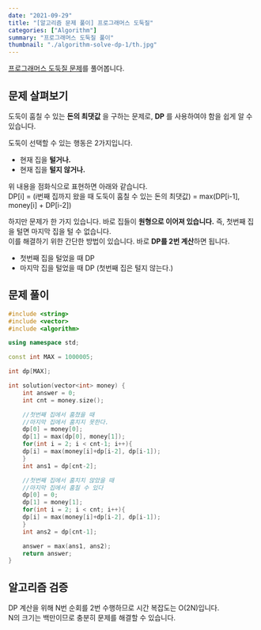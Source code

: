 ```yaml
---
date: "2021-09-29"
title: "[알고리즘 문제 풀이] 프로그래머스 도둑질"
categories: ["Algorithm"]
summary: "프로그래머스 도둑질 풀이"
thumbnail: "./algorithm-solve-dp-1/th.jpg"
---
```


[프로그래머스 도둑질 문제](https://programmers.co.kr/learn/courses/30/lessons/42897#)를 풀어봅니다.

## 문제 살펴보기

도둑이 훔칠 수 있는 **돈의 최댓값** 을 구하는 문제로, **DP** 를 사용하여야 함을 쉽게 알 수 있습니다.

도둑이 선택할 수 있는 행동은 2가지입니다.

- 현재 집을 **털거나.**
- 현재 집을 **털지 않거나.**

위 내용을 점화식으로 표현하면 아래와 같습니다.  
DP[i] = (i번째 집까지 왔을 때 도둑이 훔칠 수 있는 돈의 최댓값) = max(DP[i-1], money[i] + DP[i-2])

하지만 문제가 한 가지 있습니다. 바로 집들이 **원형으로 이어져 있습니다.** 즉, 첫번째 집을 털면 마지막 집을 털 수 없습니다.  
이를 해결하기 위한 간단한 방법이 있습니다. 바로 **DP를 2번 계산**하면 됩니다.

- 첫번째 집을 털었을 때 DP
- 마지막 집을 털었을 때 DP (첫번째 집은 털지 않는다.)

## 문제 풀이

```cpp
#include <string>
#include <vector>
#include <algorithm>

using namespace std;

const int MAX = 1000005;

int dp[MAX];

int solution(vector<int> money) {
    int answer = 0;
    int cnt = money.size();

    //첫번째 집에서 훔쳤을 때
    //마지막 집에서 훔치지 못한다.
    dp[0] = money[0];
    dp[1] = max(dp[0], money[1]);
    for(int i = 2; i < cnt-1; i++){
    dp[i] = max(money[i]+dp[i-2], dp[i-1]);
    }
    int ans1 = dp[cnt-2];

    //첫번째 집에서 훔치치 않았을 때
    //마지막 집에서 훔칠 수 있다
    dp[0] = 0;
    dp[1] = money[1];
    for(int i = 2; i < cnt; i++){
    dp[i] = max(money[i]+dp[i-2], dp[i-1]);
    }
    int ans2 = dp[cnt-1];

    answer = max(ans1, ans2);
    return answer;
}
```

## 알고리즘 검증

DP 계산을 위해 N번 순회를 2번 수행하므로 시간 복잡도는 O(2N)입니다.  
N의 크기는 백만이므로 충분히 문제를 해결할 수 있습니다.